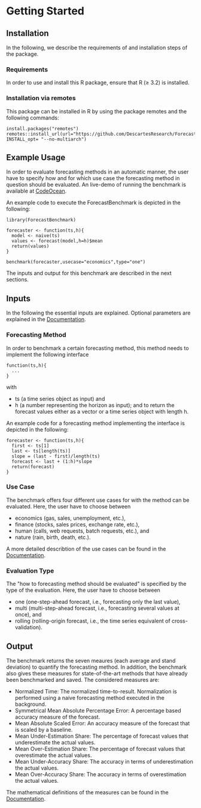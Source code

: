 # Getting Started

## Installation
In the following, we describe the requirements of and installation steps of the package. 

### Requirements
In order to use and install this R package, ensure that R (≥ 3.2) is installed.

### Installation via remotes
This package can be installed in R by using the package remotes and the following commands:

```
install.packages("remotes")
remotes::install_url(url="https://github.com/DescartesResearch/ForecastBenchmark/archive/master.zip", INSTALL_opt= "--no-multiarch")
```

## Example Usage
In order to evaluate forecasting methods in an automatic manner, the user have to specify how and for which use case the forecasting method in question should be evaluated. An live-demo of running the benchmark is available at [CodeOcean](https://doi.org/10.24433/CO.3240518.v1).

An example code to execute the ForecastBenchmark is depicted in the following:
```
library(ForecastBenchmark)

forecaster <- function(ts,h){
  model <- naive(ts)
  values <- forecast(model,h=h)$mean
  return(values)
}

benchmark(forecaster,usecase="economics",type="one")
```
The inputs and output for this benchmark are described in the next sections.

## Inputs

In the following the essential inputs are explained. Optional parameters are explained in the [Documentation](documentation/DOCUMENTATION.md#inputs-and-parameters). 

### Forecasting Method

In order to benchmark a certain forecasting method, this method needs to implement the following interface
```
function(ts,h){
  ...
}
```
with
* ts (a time series object as input) and
* h (a number representing the horizon as input);
and to return the forecast values either as a vector or a time series object with length h.

An example code for a forecasting method implementing the interface is depicted in the following:
```
forecaster <- function(ts,h){ 
  first <- ts[1]
  last <- ts[length(ts)]
  slope = (last - first)/length(ts)
  forecast <- last + (1:h)*slope
  return(forecast)
}
``` 

### Use Case
The benchmark offers four different use cases for with the method can be evaluated. Here, the user have to choose between
* economics (gas, sales, unemployment, etc.), 
* finance (stocks, sales prices, exchange rate, etc.),
* human (calls, web requests, batch requests, etc.), and
* nature (rain, birth, death, etc.).

A more detailed describtion of the use cases can be found in the [Documentation](documentation/DOCUMENTATION.md#use-cases). 

### Evaluation Type
The "how to forecasting method should be evaluated" is specified by the type of the evaluation. Here, the user have to choose between
* one (one-step-ahead forecast, i.e., forecasting only the last value), 
* multi (multi-step-ahead forecast, i.e., forecasting several values at once), and
* rolling (rolling-origin forecast, i.e., the time series equivalent of cross-validation). 

## Output
The benchmark returns the seven meaures (each average and stand deviation) to quantify the forecasting method. In addition, the benchmark also gives these measures for state-of-the-art methods that have already been benchmarked and saved. The considered measures are:
* Normalized Time: The normalized time-to-result. Normalization is performed using a naive forecasting method executed in the background.
* Symmetrical Mean Absolute Percentage Error: A percentage based accuracy measure of the forecast.
* Mean Absolute Scaled Error: An accuracy measure of the forecast that is scaled by a baseline.
* Mean Under-Estimation Share: The percentage of forecast values that underestimate the actual values.
* Mean Over-Estimation Share: The percentage of forecast values that overestimate the actual values.
* Mean Under-Accuracy Share: The accuracy in terms of underestimation the actual values.
* Mean Over-Accuracy Share: The accuracy in terms of overestimation the actual values.

The mathematical definitions of the measures can be found in the [Documentation](documentation/DOCUMENTATION.md#measures). 
